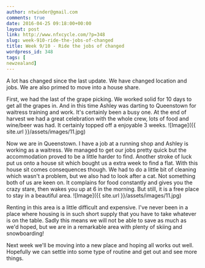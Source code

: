 ```yaml
---
author: ntwinder@gmail.com
comments: true
date: 2016-04-25 09:18:00+00:00
layout: post
link: http://www.nfxcycle.com/?p=348
slug: week-910-ride-the-jobs-of-changed
title: Week 9/10 - Ride the jobs of changed
wordpress_id: 348
tags: [
newzealand]
---
```


A lot has changed since the last update. We have changed location and jobs. We are also primed to move into a house share. 

First, we had the last of the grape picking. We worked solid for 10 days to get all the grapes in. And in this time Ashley was darting to Queenstown for waitress training and work. It's certainly been a busy one. At the end of harvest we had a great celebration with the whole crew, lots of food and wine/beer was had. It certainly topped off a enjoyable 3 weeks. 
![Image]({{ site.url }}/assets/images/11.jpg)

Now we are in Queenstown. I have a job at a running shop and Ashley is working as a waitress. We managed to get our jobs pretty quick but the accommodation proved to be a little harder to find.  Another stroke of luck put us onto a house sit which bought us a extra week to find a flat. With this house sit comes consequences though. We had to do a little bit of cleaning which wasn't a problem, but we also had to look after a cat. Not something both of us are keen on. It complains for food constantly and gives you the crazy stare, then wakes you up at 6 in the morning. But still, it is a free place to stay in a beautiful area. 
![Image]({{ site.url }}/assets/images/11.jpg)

Renting in this area is a little difficult and expensive. I've never been in a place where housing is in such short supply that you have to take whatever is on the table. Sadly this means we will not be able to save as much as we'd hoped, but we are in a remarkable area with plenty of skiing and snowboarding!

Next week we'll be moving into a new place and hoping all works out well. Hopefully we can settle into some type of routine and get out and see more things.
